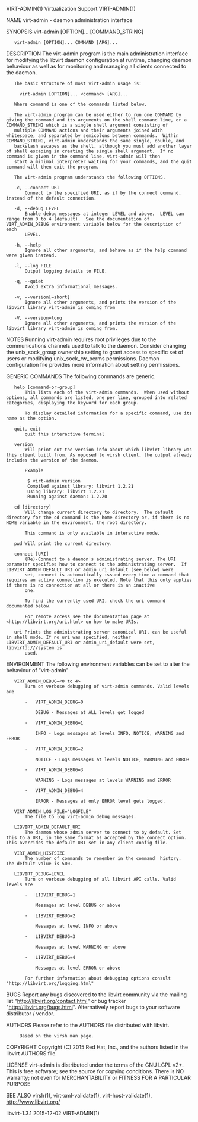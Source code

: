VIRT-ADMIN(1)                                                                             Virtualization Support                                                                            VIRT-ADMIN(1)

NAME
       virt-admin - daemon administration interface

SYNOPSIS
       virt-admin [OPTION]... [COMMAND_STRING]

       virt-admin [OPTION]... COMMAND [ARG]...

DESCRIPTION
       The virt-admin program is the main administration interface for modifying the libvirt daemon configuration at runtime, changing daemon behaviour as well as for monitoring and managing all
       clients connected to the daemon.

       The basic structure of most virt-admin usage is:

         virt-admin [OPTION]... <command> [ARG]...

       Where command is one of the commands listed below.

       The virt-admin program can be used either to run one COMMAND by giving the command and its arguments on the shell command line, or a COMMAND_STRING which is a single shell argument consisting of
       multiple COMMAND actions and their arguments joined with whitespace, and separated by semicolons between commands.  Within COMMAND_STRING, virt-admin understands the same single, double, and
       backslash escapes as the shell, although you must add another layer of shell escaping in creating the single shell argument.  If no command is given in the command line, virt-admin will then
       start a minimal interpreter waiting for your commands, and the quit command will then exit the program.

       The virt-admin program understands the following OPTIONS.

       -c, --connect URI
           Connect to the specified URI, as if by the connect command, instead of the default connection.

       -d, --debug LEVEL
           Enable debug messages at integer LEVEL and above.  LEVEL can range from 0 to 4 (default).  See the documentation of VIRT_ADMIN_DEBUG environment variable below for the description of each
           LEVEL.

       -h, --help
           Ignore all other arguments, and behave as if the help command were given instead.

       -l, --log FILE
           Output logging details to FILE.

       -q, --quiet
           Avoid extra informational messages.

       -v, --version[=short]
           Ignore all other arguments, and prints the version of the libvirt library virt-admin is coming from

       -V, --version=long
           Ignore all other arguments, and prints the version of the libvirt library virt-admin is coming from.

NOTES
       Running virt-admin requires root privileges due to the communications channels used to talk to the daemon. Consider changing the unix_sock_group ownership setting to grant access to specific set
       of users or modifying unix_sock_rw_perms permissions. Daemon configuration file provides more information about setting permissions.

GENERIC COMMANDS
       The following commands are generic.

       help [command-or-group]
           This lists each of the virt-admin commands.  When used without options, all commands are listed, one per line, grouped into related categories, displaying the keyword for each group.

           To display detailed information for a specific command, use its name as the option.

       quit, exit
           quit this interactive terminal

       version
           Will print out the version info about which libvirt library was this client built from. As opposed to virsh client, the output already includes the version of the daemon.

           Example

            $ virt-admin version
            Compiled against library: libvirt 1.2.21
            Using library: libvirt 1.2.21
            Running against daemon: 1.2.20

       cd [directory]
           Will change current directory to directory.  The default directory for the cd command is the home directory or, if there is no HOME variable in the environment, the root directory.

           This command is only available in interactive mode.

       pwd Will print the current directory.

       connect [URI]
           (Re)-Connect to a daemon's administrating server. The URI parameter specifies how to connect to the administrating server.  If LIBVIRT_ADMIN_DEFAULT_URI or admin_uri_default (see below) were
           set, connect is automatically issued every time a command that requires an active connection is executed. Note that this only applies if there is no connection at all or there is an inactive
           one.

           To find the currently used URI, check the uri command documented below.

           For remote access see the documentation page at <http://libvirt.org/uri.html> on how to make URIs.

       uri Prints the administrating server canonical URI, can be useful in shell mode. If no uri was specified, neither LIBVIRT_ADMIN_DEFAULT_URI or admin_uri_default were set, libvirtd:///system is
           used.

ENVIRONMENT
       The following environment variables can be set to alter the behaviour of "virt-admin"

       VIRT_ADMIN_DEBUG=<0 to 4>
           Turn on verbose debugging of virt-admin commands. Valid levels are

           ·   VIRT_ADMIN_DEBUG=0

               DEBUG - Messages at ALL levels get logged

           ·   VIRT_ADMIN_DEBUG=1

               INFO - Logs messages at levels INFO, NOTICE, WARNING and ERROR

           ·   VIRT_ADMIN_DEBUG=2

               NOTICE - Logs messages at levels NOTICE, WARNING and ERROR

           ·   VIRT_ADMIN_DEBUG=3

               WARNING - Logs messages at levels WARNING and ERROR

           ·   VIRT_ADMIN_DEBUG=4

               ERROR - Messages at only ERROR level gets logged.

       VIRT_ADMIN_LOG_FILE="LOGFILE"
           The file to log virt-admin debug messages.

       LIBVIRT_ADMIN_DEFAULT_URI
           The daemon whose admin server to connect to by default. Set this to a URI, in the same format as accepted by the connect option. This overrides the default URI set in any client config file.

       VIRT_ADMIN_HISTSIZE
           The number of commands to remember in the command  history.  The default value is 500.

       LIBVIRT_DEBUG=LEVEL
           Turn on verbose debugging of all libvirt API calls. Valid levels are

           ·   LIBVIRT_DEBUG=1

               Messages at level DEBUG or above

           ·   LIBVIRT_DEBUG=2

               Messages at level INFO or above

           ·   LIBVIRT_DEBUG=3

               Messages at level WARNING or above

           ·   LIBVIRT_DEBUG=4

               Messages at level ERROR or above

           For further information about debugging options consult "http://libvirt.org/logging.html"

BUGS
       Report any bugs discovered to the libvirt community via the mailing list "http://libvirt.org/contact.html" or bug tracker "http://libvirt.org/bugs.html".  Alternatively report bugs to your
       software distributor / vendor.

AUTHORS
         Please refer to the AUTHORS file distributed with libvirt.

         Based on the virsh man page.

COPYRIGHT
       Copyright (C) 2015 Red Hat, Inc., and the authors listed in the libvirt AUTHORS file.

LICENSE
       virt-admin is distributed under the terms of the GNU LGPL v2+.  This is free software; see the source for copying conditions. There is NO warranty; not even for MERCHANTABILITY or FITNESS FOR A
       PARTICULAR PURPOSE

SEE ALSO
       virsh(1), virt-xml-validate(1), virt-host-validate(1), <http://www.libvirt.org/>

libvirt-1.3.1                                                                                   2015-12-02                                                                                  VIRT-ADMIN(1)
